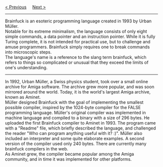 <a href="Home.md">&lt; Previous</a>
&nbsp;&nbsp;&nbsp;
<a href="Design.md">Next &gt;</a>
<hr>
Brainfuck is an esoteric programming language created in 1993 by Urban Müller.
<br>
Notable for its extreme minimalism, the language consists of only eight simple commands, a data pointer and an instruction pointer. While it is fully Turing complete, it is not intended for practical use, but to challenge and amuse programmers. Brainfuck simply requires one to break commands into microscopic steps.
<br>
The language's name is a reference to the slang term brainfuck, which refers to things so complicated or unusual that they exceed the limits of one's understanding.
<hr>
In 1992, Urban Müller, a Swiss physics student, took over a small online archive for Amiga software. The archive grew more popular, and was soon mirrored around the world. Today, it is the world's largest Amiga archive, known as Aminet.
<br>
Müller designed Brainfuck with the goal of implementing the smallest possible compiler, inspired by the 1024-byte compiler for the FALSE programming language. Müller's original compiler was implemented in machine language and compiled to a binary with a size of 296 bytes. He uploaded the first Brainfuck compiler to Aminet in 1993. The program came with a "Readme" file, which briefly described the language, and challenged the reader "Who can program anything useful with it? :)". Müller also included an interpreter and some quite elaborate examples. A second version of the compiler used only 240 bytes. There are currently many brainfuck compilers in the web.
<br>
As Aminet grew, the compiler became popular among the Amiga community, and in time it was implemented for other platforms.

